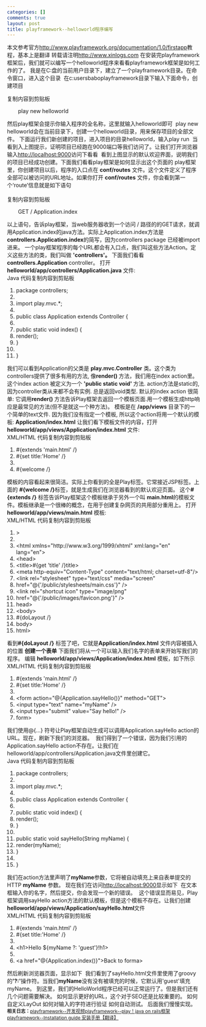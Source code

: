 ```yaml
--- 
categories: []
comments: true
layout: post
title: playframework--helloworld程序编写
---
```

本文参考官方<a href="http://www.playframework.org/documentation/1.0/firstapp">http://www.playframework.org/documentation/1.0/firstapp</a>教程，基本上是翻译
转载请注明<a href="http://www.xinlogs.com/">http://www.xinlogs.com</a>
在安装完playframework框架后，我们就可以编写一个helloworld程序来看看playframework框架是如何工作的了。
我是在C:盘的当前用户目录下，建立了一个playframework目录。在命令窗口，进入这个目录
<img alt="" src="http://xinlogs.com/attachment/1262825988_46530e27.png">
在c:usersbaboplayframework目录下输入下面命令，创建项目
<div class="codeText">
<span class="copyCodeText" onclick="copyIdText('code_125');" style="cursor: pointer">复制内容到剪贴板</span>
<div id="code_125">
<ol class="dp-xml" style="border-bottom: 0px; border-left: 0px; list-style-type: none; margin-left: 5px; border-top: 0px; border-right: 0px">
<li class="alt"><span><span>play new helloworld </span></span></li>
</ol>
</div>
<link rel="stylesheet" type="text/css" href="http://www.xinlogs.com/editor/fckeditor/editor/plugins/insertcode/insertcode.css">
<script language="javascript" src="http://www.xinlogs.com/editor/fckeditor/editor/plugins/insertcode/excute.js" type="text/javascript"></script>
</div>
然后play框架会提示你输入程序的全名称，这里就输入helloworld即可
<img alt="" src="http://xinlogs.com/attachment/1262826264_788423f9.png">
play new helloworld会在当前目录下，创建一个helloworld目录，用来保存项目的全部文件。
下面运行我们新创建的项目，进入项目的目录helloworld，输入play run
<img alt="" src="http://xinlogs.com/attachment/1262826643_88366d2b.png">
当看到入上图提示，证明项目已经跑在9000端口等我们访问了。让我们打开浏览器输入<a href="http://localhost:9000/">http://localhost:9000</a>访问下看看
<img alt="" src="http://xinlogs.com/attachment/1262826899_34879acd.png">
看到上图显示的默认欢迎界面，说明我们的项目已经成功创建。下面我们看看play框架是如何显示出这个页面的
play框架里，你创建项目以后，程序的入口点在 <b>conf/routes</b> 文件。这个文件定义了程序全部可以被访问的URL地址。如果你打开 <b>conf/routes</b> 文件，你会看到第一个‘route’信息就是如下语句<br>
 
<div class="codeText">
<span class="copyCodeText" onclick="copyIdText('code_6240');" style="cursor: pointer">复制内容到剪贴板</span>
<div id="code_6240">
<ol class="dp-xml" style="border-bottom: 0px; border-left: 0px; list-style-type: none; margin-left: 5px; border-top: 0px; border-right: 0px">
<li class="alt"><span><span>GET / Application.index </span></span></li>
</ol>
</div>
<link rel="stylesheet" type="text/css" href="http://www.xinlogs.com/editor/fckeditor/editor/plugins/insertcode/insertcode.css">
<script language="javascript" src="http://www.xinlogs.com/editor/fckeditor/editor/plugins/insertcode/excute.js" type="text/javascript"></script>
</div>
以上语句，告诉play框架，当web服务器收到一个访问 / 路径的的GET请求，就调用Application.index的java方法。实际上Application.index方法是<strong>controllers.Application.index</strong>的简写，因为controllers package 已经被import进来。
一个play框架程序的每个URL都会有入口点，我们叫这些方法Action。定义这些方法的类，我们叫做 <b>'controllers'。</b>
下面我们看看 <b>controllers.Application</b> controller。 打开<b>helloworld/app/controllers/Application.java</b> 文件:
<div class="codeText">
<div class="codeHead">
<span class="lantxt">Java 代码</span><span class="copyCodeText" onclick="copyIdText('code_9784');" style="cursor: pointer">复制内容到剪贴板</span>
</div>
<div id="code_9784">
<ol class="dp-j">
<li class="alt"><span><span class="keyword">package</span><span> controllers; </span></span></li>
    <li> </li>
    <li class="alt">
<span class="keyword">import</span><span> play.mvc.*; </span>
</li>
    <li> </li>
    <li class="alt">
<span class="keyword">public</span><span> </span><span class="keyword">class</span><span> Application </span><span class="keyword">extends</span><span> Controller { </span>
</li>
    <li> </li>
    <li class="alt">
<span class="keyword">public</span><span> </span><span class="keyword">static</span><span> </span><span class="keyword">void</span><span> index() { </span>
</li>
    <li><span>render(); </span></li>
    <li class="alt"><span>} </span></li>
    <li> </li>
    <li class="alt"><span>} </span></li>
</ol>
</div>
<link rel="stylesheet" type="text/css" href="http://www.xinlogs.com/editor/fckeditor/editor/plugins/insertcode/insertcode.css">
<script language="javascript" src="http://www.xinlogs.com/editor/fckeditor/editor/plugins/insertcode/excute.js" type="text/javascript"></script>
</div>
我们可以看到Application的父类是 <b>play.mvc.Controller</b> 类。这个类为controllers提供了很多有用的方法, 像<b>render() </b>方法，我们用在index action里。
这个index action 被定义为一个 <b>'public static void' </b>方法. action方法是static的, 因为controller类从来都不会有实例. 总是返回void类型.
默认的index action 很简单: 它调用<b>render() </b>方法告诉Play框架去返回一个模板页面.用一个模板生成http响应是最常见的方法(但不是就这一个种方法)。
模板是在 <b>/app/views</b> 目录下的一个简单的text文件. 因为我们没有指定一个模板, 所以这个action将用一个默认的模板: <b>Application/index.html</b>
让我们看下模板文件的内容，打开<strong>helloworld/app/views/Application/index.html</strong> 文件:
<div class="codeText">
<div class="codeHead">
<span class="lantxt">XML/HTML 代码</span><span class="copyCodeText" onclick="copyIdText('code_8842');" style="cursor: pointer">复制内容到剪贴板</span>
</div>
<div id="code_8842">
<ol class="dp-xml">
<li class="alt"><span><span>#{extends 'main.html' /} </span></span></li>
    <li><span>#{set title:'Home' /} </span></li>
    <li class="alt"> </li>
    <li><span>#{welcome /} </span></li>
</ol>
</div>
<link rel="stylesheet" type="text/css" href="http://www.xinlogs.com/editor/fckeditor/editor/plugins/insertcode/insertcode.css">
<script language="javascript" src="http://www.xinlogs.com/editor/fckeditor/editor/plugins/insertcode/excute.js" type="text/javascript"></script>
</div>
模板的内容看起来很简洁。实际上你看到的全是Play标签。它常接近JSP标签。上面的 <b>#{welcome /}</b>标签，就是生成我们在浏览器看到的默认欢迎页面。
这个<strong>#{extends /}</strong> 标签告诉Play框架这个模板继承于另外一个叫 <b>main.html</b>的模板文件。模板继承是一个很棒的概念，在用于创建复杂网页的共用部分重用上。
打开 <b>helloworld/app/views/main.html</b> 模板:
 
<div class="codeText">
<div class="codeHead">
<span class="lantxt">XML/HTML 代码</span><span class="copyCodeText" onclick="copyIdText('code_8740');" style="cursor: pointer">复制内容到剪贴板</span>
</div>
<div id="code_8740">
<ol class="dp-xml">
<li class="alt"><span><span><!DOCTYPE html PUBLIC "-//W3C//DTD XHTML 1.0 Transitional//EN" "http://www.w3.org/TR/xhtml1/DTD/xhtml1-transitional.dtd"</span><span class="tag">></span><span> </span></span></li>
    <li> </li>
    <li class="alt">
<span class="tag"><</span><span class="tag-name">html</span><span> </span><span class="attribute">xmlns</span><span>=</span><span class="attribute-value">"http://www.w3.org/1999/xhtml"</span><span> </span><span class="attribute">xml:lang</span><span>=</span><span class="attribute-value">"en"</span><span> </span><span class="attribute">lang</span><span>=</span><span class="attribute-value">"en"</span><span class="tag">></span><span> </span>
</li>
    <li>
<span class="tag"><</span><span class="tag-name">head</span><span class="tag">></span><span> </span>
</li>
    <li class="alt">
<span class="tag"><</span><span class="tag-name">title</span><span class="tag">></span><span>#{get 'title' /}</span><span class="tag"></</span><span class="tag-name">title</span><span class="tag">></span><span> </span>
</li>
    <li>
<span class="tag"><</span><span class="tag-name">meta</span><span> </span><span class="attribute">http-equiv</span><span>=</span><span class="attribute-value">"Content-Type"</span><span> </span><span class="attribute">content</span><span>=</span><span class="attribute-value">"text/html; charset=utf-8"</span><span class="tag">/></span><span> </span>
</li>
    <li class="alt">
<span class="tag"><</span><span class="tag-name">link</span><span> </span><span class="attribute">rel</span><span>=</span><span class="attribute-value">"stylesheet"</span><span> </span><span class="attribute">type</span><span>=</span><span class="attribute-value">"text/css"</span><span> </span><span class="attribute">media</span><span>=</span><span class="attribute-value">"screen"</span><span> </span>
</li>
    <li>
<span class="attribute">href</span><span>=</span><span class="attribute-value">"@{'/public/stylesheets/main.css'}"</span><span> </span><span class="tag">/></span><span> </span>
</li>
    <li class="alt">
<span class="tag"><</span><span class="tag-name">link</span><span> </span><span class="attribute">rel</span><span>=</span><span class="attribute-value">"shortcut icon"</span><span> </span><span class="attribute">type</span><span>=</span><span class="attribute-value">"image/png"</span><span> </span>
</li>
    <li>
<span class="attribute">href</span><span>=</span><span class="attribute-value">"@{'/public/images/favicon.png'}"</span><span> </span><span class="tag">/></span><span> </span>
</li>
    <li class="alt">
<span class="tag"></</span><span class="tag-name">head</span><span class="tag">></span><span> </span>
</li>
    <li>
<span class="tag"><</span><span class="tag-name">body</span><span class="tag">></span><span> </span>
</li>
    <li class="alt"><span>#{doLayout /} </span></li>
    <li>
<span class="tag"></</span><span class="tag-name">body</span><span class="tag">></span><span> </span>
</li>
    <li class="alt">
<span class="tag"></</span><span class="tag-name">html</span><span class="tag">></span><span> </span>
</li>
</ol>
</div>
<link rel="stylesheet" type="text/css" href="http://www.xinlogs.com/editor/fckeditor/editor/plugins/insertcode/insertcode.css">
<script language="javascript" src="http://www.xinlogs.com/editor/fckeditor/editor/plugins/insertcode/excute.js" type="text/javascript"></script>
</div>
看到<strong>#{doLayout /}</strong> 标签了吧，它就是<strong>Application/index.html</strong> 文件内容被插入的位置
<strong>创建一个表单</strong>
下面我们将从一个可以输入我们名字的表单来开始写我们的程序。
编辑 <b>helloworld/app/views/Application/index.html</b> 模板，如下所示
<div class="codeText">
<div class="codeHead">
<span class="lantxt">XML/HTML 代码</span><span class="copyCodeText" onclick="copyIdText('code_8433');" style="cursor: pointer">复制内容到剪贴板</span>
</div>
<div id="code_8433">
<ol class="dp-xml">
<li class="alt"><span><span>#{extends 'main.html' /} </span></span></li>
    <li><span>#{set title:'Home' /} </span></li>
    <li class="alt"> </li>
    <li>
<span class="tag"><</span><span class="tag-name">form</span><span> </span><span class="attribute">action</span><span>=</span><span class="attribute-value">"@{Application.sayHello()}"</span><span> </span><span class="attribute">method</span><span>=</span><span class="attribute-value">"GET"</span><span class="tag">></span><span> </span>
</li>
    <li class="alt">
<span class="tag"><</span><span class="tag-name">input</span><span> </span><span class="attribute">type</span><span>=</span><span class="attribute-value">"text"</span><span> </span><span class="attribute">name</span><span>=</span><span class="attribute-value">"myName"</span><span> </span><span class="tag">/></span><span> </span>
</li>
    <li>
<span class="tag"><</span><span class="tag-name">input</span><span> </span><span class="attribute">type</span><span>=</span><span class="attribute-value">"submit"</span><span> </span><span class="attribute">value</span><span>=</span><span class="attribute-value">"Say hello!"</span><span> </span><span class="tag">/></span><span> </span>
</li>
    <li class="alt">
<span class="tag"></</span><span class="tag-name">form</span><span class="tag">></span><span> </span>
</li>
</ol>
</div>
<link rel="stylesheet" type="text/css" href="http://www.xinlogs.com/editor/fckeditor/editor/plugins/insertcode/insertcode.css">
<script language="javascript" src="http://www.xinlogs.com/editor/fckeditor/editor/plugins/insertcode/excute.js" type="text/javascript"></script>
</div>
我们使用@{...} 符号让Play框架自动生成可以调用Application.sayHello action的URL。现在，刷新下我们的浏览器。
<img alt="" src="http://xinlogs.com/attachment/1262833657_60355058.png">
我们得到了一个错误，因为我们引用的 Application.sayHello action不存在。让我们在helloworld/app/controllers/Application.java文件里创建它。
<div class="codeText">
<div class="codeHead">
<span class="lantxt">Java 代码</span><span class="copyCodeText" onclick="copyIdText('code_2733');" style="cursor: pointer">复制内容到剪贴板</span>
</div>
<div id="code_2733">
<ol class="dp-j">
<li class="alt"><span><span class="keyword">package</span><span> controllers; </span></span></li>
    <li> </li>
    <li class="alt">
<span class="keyword">import</span><span> play.mvc.*; </span>
</li>
    <li> </li>
    <li class="alt">
<span class="keyword">public</span><span> </span><span class="keyword">class</span><span> Application </span><span class="keyword">extends</span><span> Controller { </span>
</li>
    <li> </li>
    <li class="alt">
<span class="keyword">public</span><span> </span><span class="keyword">static</span><span> </span><span class="keyword">void</span><span> index() { </span>
</li>
    <li><span>render(); </span></li>
    <li class="alt"><span>} </span></li>
    <li> </li>
    <li class="alt">
<span class="keyword">public</span><span> </span><span class="keyword">static</span><span> </span><span class="keyword">void</span><span> sayHello(String myName) { </span>
</li>
    <li><span>render(myName); </span></li>
    <li class="alt"><span>} </span></li>
    <li> </li>
    <li class="alt"><span>} </span></li>
</ol>
</div>
<link rel="stylesheet" type="text/css" href="http://www.xinlogs.com/editor/fckeditor/editor/plugins/insertcode/insertcode.css">
<script language="javascript" src="http://www.xinlogs.com/editor/fckeditor/editor/plugins/insertcode/excute.js" type="text/javascript"></script>
</div>
我们在action方法里声明了<strong>myName</strong>参数，它将被自动填充上来自表单提交的HTTP <strong>myName</strong> 参数。
现在我们在访问<a href="http://localhost:9000">http://localhost:9000</a>显示如下
<img alt="" src="http://xinlogs.com/attachment/1262842031_8753f4d3.png">
在文本框输入你的名字，然后提交，你会发现一个新的错误。
<img alt="" src="http://xinlogs.com/attachment/1262842309_690736db.png">
这个错误显而易见，Play框架调用sayHello action方法的默认模板，但是这个模板不存在。让我们创建<strong>helloworld/app/views/Application/sayHello.html</strong>文件
<div class="codeText">
<div class="codeHead">
<span class="lantxt">XML/HTML 代码</span><span class="copyCodeText" onclick="copyIdText('code_3443');" style="cursor: pointer">复制内容到剪贴板</span>
</div>
<div id="code_3443">
<ol class="dp-xml">
<li class="alt"><span><span>#{extends 'main.html' /} </span></span></li>
    <li><span>#{set title:'Home' /} </span></li>
    <li class="alt"> </li>
    <li>
<span class="tag"><</span><span class="tag-name">h1</span><span class="tag">></span><span>Hello ${myName ?: 'guest'}!</span><span class="tag"></</span><span class="tag-name">h1</span><span class="tag">></span><span> </span>
</li>
    <li class="alt"> </li>
    <li>
<span class="tag"><</span><span class="tag-name">a</span><span> </span><span class="attribute">href</span><span>=</span><span class="attribute-value">"@{Application.index()}"</span><span class="tag">></span><span>Back to form</span><span class="tag"></</span><span class="tag-name">a</span><span class="tag">></span><span> </span>
</li>
</ol>
</div>
<link rel="stylesheet" type="text/css" href="http://www.xinlogs.com/editor/fckeditor/editor/plugins/insertcode/insertcode.css">
<script language="javascript" src="http://www.xinlogs.com/editor/fckeditor/editor/plugins/insertcode/excute.js" type="text/javascript"></script>
</div>
然后刷新浏览器页面，显示如下
<img alt="" src="http://xinlogs.com/attachment/1262842580_8493f286.png">
我们看到了sayHello.html文件里使用了groovy的<strong>'?:'</strong>操作符。当我们<strong>myName</strong>没有没有被填充的时候，它默认用'guest'填充myName。
到这里，我们的HelloWorld程序已经可以正常运行了。但是我们还有几个问题需要解决。
如何显示更好的URL，这个对于SEO还是比较重要的。
如何自定义LayOut
如何对输入的字符进行验证
如何自动测试。
后面我们慢慢实现。
 <div id="related_log" style="font-size:12px">
<b>相关日志：</b><a href="http://xinlogs.com/playframework-video">playframework--开发视频</a><a href="http://xinlogs.com/playframework">playframework--play！java on rails框架</a><a href="http://xinlogs.com/playframework-installation-guide">playframework--Installation guide 安装手册【翻译】</a>
</div>
